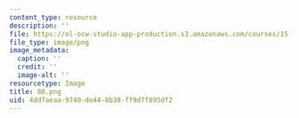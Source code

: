 ```yaml
---
content_type: resource
description: ''
file: https://ol-ocw-studio-app-production.s3.amazonaws.com/courses/15-s08-fintech-shaping-the-financial-world-spring-2020/4dd7aeaa9740de448b38ff9d7f895df2_80.png
file_type: image/png
image_metadata:
  caption: ''
  credit: ''
  image-alt: ''
resourcetype: Image
title: 80.png
uid: 4dd7aeaa-9740-de44-8b38-ff9d7f895df2
---
```

